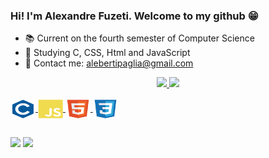 ### Hi! I'm Alexandre Fuzeti. Welcome to my github 😁
- 📚 Current on the fourth semester of Computer Science
- 🌱 Studying C, CSS, Html and JavaScript
- 📩 Contact me: alebertipaglia@gmail.com

<div align="center">
  <a href="https://github.com/Fuzeti_Ale">
  <img height="170em" src="https://github-readme-stats.vercel.app/api?username=AleFuzeti&show_icons=true&theme=synthwave&include_all_commits=true&count_private=true"/>
  <img height="145em" src="https://github-readme-stats.vercel.app/api/top-langs/?username=AleFuzeti&layout=compact&langs_count=7&theme=synthwave"/>
</div>
  
  <div style="display: inline_block"><br>
  <img align="center" alt="Maphas-C" height="30" width="40" src="https://raw.githubusercontent.com/devicons/devicon/master/icons/c/c-plain.svg">
  <img align="center" alt="Maphas-Js" height="30" width="40" src="https://raw.githubusercontent.com/devicons/devicon/master/icons/javascript/javascript-plain.svg">
  <img align="center" alt="Maphas-HTML" height="30" width="40" src="https://raw.githubusercontent.com/devicons/devicon/master/icons/html5/html5-original.svg">
  <img align="center" alt="Maphas-CSS" height="30" width="40" src="https://raw.githubusercontent.com/devicons/devicon/master/icons/css3/css3-original.svg">
</div>
  
  ##
  
<div>
  <a href = "mailto:alebertipaglia@gmail.com"><img src="https://img.shields.io/badge/Gmail-D14836?style=for-the-badge&logo=gmail&logoColor=white" target="_blank"></a>
  <a href = "https://www.linkedin.com/in/alefuzeti" target="_blank"><img src="https://img.shields.io/badge/-LinkedIn-%230077B5?style=for-the-badge&logo=linkedin&logoColor=white"></a>
</div>
